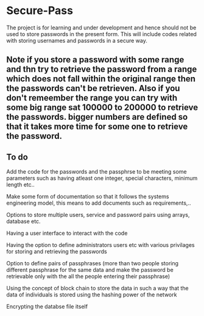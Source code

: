 # Secure-Pass
The project is for learning and under development and hence should not be used to store passwords in the present form.
This will include codes related with storing usernames and passwords in a secure way.
## Note if you store a password with some range and thn try to retrieve the password from a range which does not fall within the original range then the passwords can't be retrieven. Also if you don't remeember the range you can try with some big range sat 100000 to 200000 to retrieve the passwords. bigger numbers are defined so that it takes more time for some one to retrieve the password.

## To do
Add the code for the passwords and the passphrse to be meeting some parameters such as having atleast one integer, special characters, minimum length etc..

Make some form of documentation so that it follows the systems engineering model, this means to add documents such as requirements,..

Options to store multiple users, service and password pairs using arrays, database etc.

Having a user interface to interact with the code

Having the option to define administrators users etc with various privilages for storing and retrieving the passwords

Option to define pairs of passphrases (more than two people storing different passphrase for the same data and make the password be retrievable only with the all the people entering their passphrase)

Using the concept of block chain to store the data in such a way that the data of individuals is stored using the hashing power of the network

Encrypting the databse file itself
